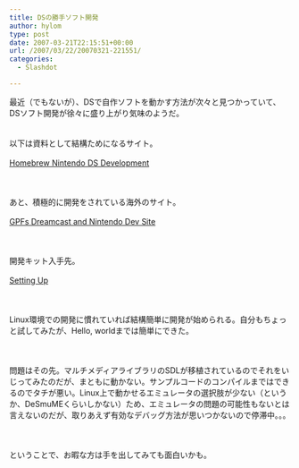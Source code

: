 ```yaml
---
title: DSの勝手ソフト開発
author: hylom
type: post
date: 2007-03-21T22:15:51+00:00
url: /2007/03/22/20070321-221551/
categories:
  - Slashdot

---
```

最近（でもないが）、DSで自作ソフトを動かす方法が次々と見つかっていて、DSソフト開発が徐々に盛り上がり気味のようだ。  
</br>   
以下は資料として結構ためになるサイト。</br>   
  [Homebrew Nintendo DS Development][1] </br>  
</br>   
あと、積極的に開発をされている海外のサイト。</br>   
  [GPFs Dreamcast and Nintendo Dev Site][2] </br>  
</br>   
開発キット入手先。</br>   
  [Setting Up][3] </br>  
</br>   
Linux環境での開発に慣れていれば結構簡単に開発が始められる。自分もちょっと試してみたが、Hello&#44; worldまでは簡単にできた。</br>  
</br>   
問題はその先。マルチメディアライブラリのSDLが移植されているのでそれをいじってみたのだが、まともに動かない。サンプルコードのコンパイルまではできるのでタチが悪い。Linux上で動かせるエミュレータの選択肢が少ない（というか、DeSmuMEくらいしかない）ため、エミュレータの問題の可能性もないとは言えないのだが、取りあえず有効なデバッグ方法が思いつかないので停滞中。。。</br>  
</br>   
ということで、お暇な方は手を出してみても面白いかも。</br>  
</br>

 [1]: http://www.double.co.nz/nintendo_ds/index.html
 [2]: http://gpf.dcemu.co.uk/
 [3]: http://www.devkitpro.org/setup.shtml